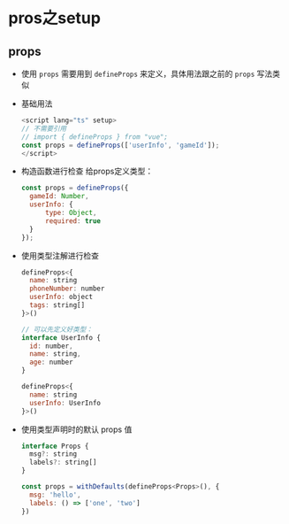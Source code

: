 # pros之setup

## props

*   使用 `props` 需要用到 `defineProps` 来定义，具体用法跟之前的 `props` 写法类似

*   基础用法

    ```javascript
    <script lang="ts" setup>
    // 不需要引用
    // import { defineProps } from "vue";
    const props = defineProps(['userInfo', 'gameId']);
    </script>
    ```

*   构造函数进行检查 给props定义类型：

    ```javascript
    const props = defineProps({
      gameId: Number,
      userInfo: {
          type: Object,
          required: true
      }
    });
    ```

*   使用类型注解进行检查

    ```javascript
    defineProps<{
      name: string
      phoneNumber: number
      userInfo: object
      tags: string[]
    }>()
    ```

    ```javascript
    // 可以先定义好类型：
    interface UserInfo {
      id: number,
      name: string,
      age: number
    }

    defineProps<{
      name: string
      userInfo: UserInfo
    }>()
    ```

*   使用类型声明时的默认 props 值

    ```javascript
    interface Props {
      msg?: string
      labels?: string[]
    }

    const props = withDefaults(defineProps<Props>(), {
      msg: 'hello',
      labels: () => ['one', 'two']
    })
    ```
